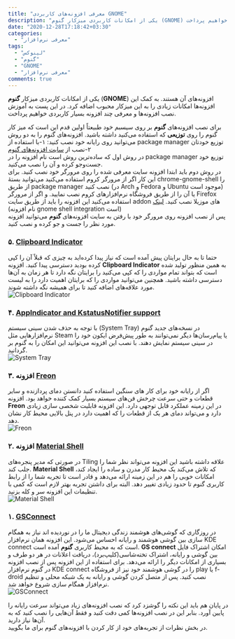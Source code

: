 ```yaml
---
title: "معرفی افزونه‌های کاربردی GNOME"
description: "یکی از امکانات کاربردی میزکار گنوم (GNOME) افزونه‌های آن هستند. به کمک این افزونه‌ها امکانات زیادی را به این میزکار محبوب اضافه کرد. در این پست به آموزش نصب افزونه‌ها و معرفی چند افزونه بسیار کاربردی خواهیم پرداخت."
date: "2020-12-28T17:18:42+03:30"
categories:
  - "معرفی نرم‌افزار"
tags:
  - "لینوکس"
  - "گنوم"
  - "GNOME"
  - "معرفی نرم‌افزار"
comments: true
---
```

یکی از امکانات کاربردی میزکار **گنوم** (**GNOME**) افزونه‌های آن هستند. به کمک این افزونه‌ها امکانات زیادی را به این میزکار محبوب اضافه کرد. در این پست به آموزش نصب افزونه‌ها و معرفی چند افزونه بسیار کاربردی خواهیم پرداخت.
<!--more-->

برای نصب افزونه‌های **گنوم** بر روی سیسبم خود طبیعتاً اولین قدم این است که میز کار گنوم را روی **توزیعی** که استفاده می‌کنید داشته باشید. افزونه‌های گنوم را به دو روش می‌توانید روی رایانه خود نصب کنید: ۱-با استفاده از package manager توزیع خودتان ۲-نصب از [سایت افزونه‌های گنوم](https://extensions.gnome.org)  
در روش اول که ساده‌ترین روش است نام افزونه را در package manager توزیع خود جست‌و‌جو کرده و آن را نصب می‌کنید.  
در روش دوم باید ابتدا افزونه سایت معرفی شده را روی مرورگر خود نصب کنید. برای این کار اگر از مرورگر کروم استفاده می‌کنید می‌توانید بستهٔ chrome-gnome-shell را از طریق package manager نصب کنید (در Arch و Fedora و Ubuntu موجود است) یا آن را از طریق فروشگاه نرم‌افزار‌های کروم نصب نمایید. و اگر از مرورگر Firefox استفاده می‌کنید این افزونه را باید از طریق سایت addon های موزیلا نصب کنید. [لینک](https://addons.mozilla.org/fa/firefox/addon/gnome-shell-integration/) (نام افزونه gnome shell integration است)  
پس از نصب افزونه روی مرورگر خود با رفتن به سایت افزونه‌های **گنوم** می‌توانید افزونه مورد نظر را جست و جو کرده و نصب کنید.  

### ۵. [Clipboard Indicator](https://extensions.gnome.org/extension/779/clipboard-indicator/)
حتما تا به حال برایتان پیش آمده است که نیاز پیدا کرده‌اید به چیزی که قبلاً آن را کپی کرده بودید دسترسی پیدا کنید. افزونه **Clipboard Indicator** به همین منظور تولید شده است که بتواند تمام مواردی را که کپی می‌کنید را برایتان نگه دارد تا هر زمان به آن‌ها دسترسی داشته باشید. همچنین می‌توانید مواردی را که برایتان اهمیت دارد را به لیست مورد علاقه‌های اضافه کنید تا برای همیشه نگه داشته شوند.  
![Clipboard Indicator](/posts/28-dec-20-best-gnome-extensions/clipboard.webp "Clipboard Indicator")


### ۴. [AppIndicator and KstatusNotifier support](https://extensions.gnome.org/extension/615/appindicator-support/)
با توجه به حذف شدن سینی سیستم (System Tray) در نسخه‌های جدید گنوم نرم‌افزار‌هایی مثل Steam یا پیام‌رسان‌ها دیگر نمی‌توانند به طور پیش‌فرض ایکون خود را در سینی سیستم نمایش دهند. با نصب این افزونه می‌توانید این امکان را به گنوم بر گردانید.  
![System Tray](/posts/28-dec-20-best-gnome-extensions/appindicator.webp "System Tray")

### ۳. افزونه [Freon](https://extensions.gnome.org/extension/841/freon/)  
اگر از رایانه خود برای کار های سنگین استفاده کنید دانستن دمای پردازنده و سایر قطعات و حتی سرعت چرخش فن‌های سیستم بسیار کمک کننده خواهد بود. افزونه **Freon** در این زمینه عملکرد قابل توجهی دارد. این افزونه قابلیت شخصی سازی زیادی دارد و می‌تواند دمای هر یک از قطعات را که اهمیت دارد در پنل بالایی محیط کار نشان دهد.  
![Freon](/posts/28-dec-20-best-gnome-extensions/freon.webp "Freon")  

### ۲. افزونه [Material Shell](https://extensions.gnome.org/extension/3357/material-shell/)
در صورتی که مدیر پنجره‌های Tiling علاقه داشته باشید این افزونه می‌تواند نظر شما را جلب کند. **Material Shell** که تلاش می‌کند یک محیط کار مدرن و ساده را ایجاد کند، امکانات خوبی را هم در این زمینه ارائه می‌دهد و قادر است تا تجربه شما را از رابط کاربری گنوم تا حدود زیادی تغییر دهد. البته برای داشتن تجربه بهتر لازم است که کمی با تنظیمات این افزونه سر و کله بزنید.  
![Material Shell](/posts/28-dec-20-best-gnome-extensions/materialshell.webp "Material Shell")


### ۱. [GSConnect](https://extensions.gnome.org/extension/1319/gsconnect/)
در روزگاری که گوشی‌های هوشمند زندگی دیجیتال ما را در نوردیده اند نیاز به همگام سازی بین گوشی هوشمند و رایانه احساس می‌شود. این افزونه همان نرم‌افزار KDE connect است که به محیط کاربری **گنوم** آمده است. **GS connect** امکان اشتراک فایل بین گوشی و رایانه، اشتراک تخته‌شاسی(کلیپ‌برد)، دریافت اعلانات در هر دو طرف و بسیاری از امکانات دیگر را ارائه می‌دهد. برای استفاده از این افزونه پس از نصب افزونه در گنوم نرم‌افزار KDE connect را در گوشی هوشمند خود نیز از فروشگاه play یا f-droid نصب کنید. پس از متصل کردن گوشی و رایانه به یک شبکه محلی و تنظیم نرم‌افزار همگام سازی شروع خواهد شد.  
![GSConnect](/posts/28-dec-20-best-gnome-extensions/gsconnect.webp "GSConnect")


در پایان هم باید این نکته را گوشزد کرد که نصب افزونه‌های زیاد می‌تواند سرعت رایانه را پایین آورد. بنابر این در نصب افزونه‌ها کمی دقت کنید و فقط آن‌هایی را نصب کنید که به آن‌ها نیاز دارید.  
در بخش نظرات از تجربه‌های خود از کار کردن با افزونه‌های گنوم برای ما بگویید.
